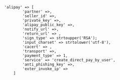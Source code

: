 


    'alipay' => [
            'partner' =>,
            'seller_id' =>,
            'private_key' =>,
            'alipay_public_key' =>,
            'notify_url' =>,
            'return_url' => ,
            'sign_type' => strtoupper('RSA');
            'input_charset' => strtolower('utf-8'),
            'cacert' => ,
            'transport' =>,
            'payment_type' => 1,
            'service' => 'create_direct_pay_by_user',
            'anti_phishing_key' =>,
            'exter_invoke_ip' =>
        ]